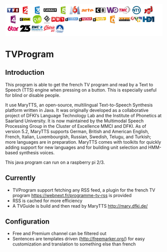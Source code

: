 ![tvprogram](tvprogram.png)

# TVProgram

## Introduction
This program is able to get the french TV program and read by a Text to Speech (TTS) engine when pressing on a button. 
This is especially useful for blind or disable people.

It use MaryTTS, an open-source, multilingual Text-to-Speech Synthesis platform written in Java. It was originally developed as a collaborative project of DFKI’s Language Technology Lab and the Institute of Phonetics at Saarland University. It is now maintained by the Multimodal Speech Processing Group in the Cluster of Excellence MMCI and DFKI.
As of version 5.2, MaryTTS supports German, British and American English, French, Italian, Luxembourgish, Russian, Swedish, Telugu, and Turkish; more languages are in preparation. MaryTTS comes with toolkits for quickly adding support for new languages and for building unit selection and HMM-based synthesis voices.

This java program can run on a raspberry pi 2/3. 

## Currently
* TVProgram support fetching any RSS feed, a plugin for the french TV program https://webnext.fr/programme-tv-rss is provided
* RSS is cached for more efficiency
* A TVGuide is build and then read by MaryTTS http://mary.dfki.de/

## Configuration
* Free and Premium channel can be filtered out
* Sentences are templates driven (http://freemarker.org/) for easy customization and translation to something else than french
